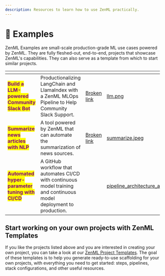 ```yaml
---
description: Resources to learn how to use ZenML practically.
---
```


# 🧩 Examples

ZenML Examples are small-scale production-grade ML use cases powered by ZenML. They are fully fleshed-out, end-to-end, projects that showcase ZenML's capabilities. They can also serve as a template from which to start similar projects.

<table data-view="cards"><thead><tr><th></th><th></th><th data-hidden data-card-target data-type="content-ref"></th><th data-hidden data-card-cover data-type="files"></th></tr></thead><tbody><tr><td><mark style="color:purple;"><strong>Build a LLM-powered Community Slack Bot</strong></mark></td><td>Productionalizing LangChain and LlamaIndex with a ZenML MLOps Pipeline to Help Community Slack Support.</td><td><a href="broken-reference">Broken link</a></td><td><a href="../../.gitbook/assets/llm.png">llm.png</a></td></tr><tr><td><mark style="color:purple;"><strong>Summarize news articles with NLP</strong></mark></td><td>A tool powered by ZenML that can automate the summarization of news sources.</td><td><a href="broken-reference">Broken link</a></td><td><a href="../../.gitbook/assets/summarize.jpeg">summarize.jpeg</a></td></tr><tr><td><mark style="color:purple;"><strong>Automated hyper-parameter tuning with CI/CD</strong></mark></td><td>A GitHub workflow that automates CI/CD with continuous model training and continuous model deployment to production.</td><td></td><td><a href="../../.gitbook/assets/pipeline_architecture_a8a212e2f8.webp">pipeline_architecture_a8a212e2f8.webp</a></td></tr></tbody></table>

## Start working on your own projects with ZenML Templates

If you like the projects listed above and you are interested in creating your own project, you can take a look at our [ZenML Project Templates](https://github.com/zenml-io/zenml-project-templates). The goal of these templates is to help you generate ready-to-use scaffolding for your own projects, with everything you need to get started: steps, pipelines, stack configurations, and other useful resources.
